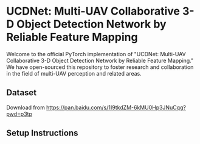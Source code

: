 # UCDNet: Multi-UAV Collaborative 3-D Object Detection Network by Reliable Feature Mapping
Welcome to the official PyTorch implementation of "UCDNet: Multi-UAV Collaborative 3-D Object Detection Network by Reliable Feature Mapping." We have open-sourced this repository to foster research and collaboration in the field of multi-UAV perception and related areas.

## Dataset
Download from https://pan.baidu.com/s/1I9tkdZM-6kMU0Hp3JNuCqg?pwd=p3tp

## Setup Instructions
